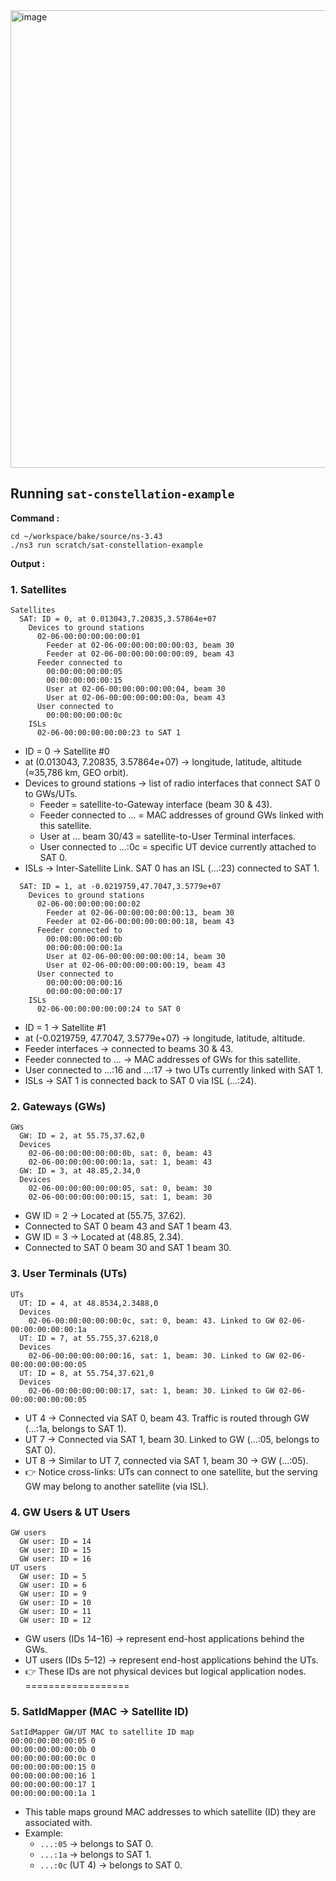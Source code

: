 <img width="805" height="732" alt="image" src="https://github.com/user-attachments/assets/ccb63340-4385-487f-bccd-a84331029b26" />

## Running `sat-constellation-example`

**Command :**
```
cd ~/workspace/bake/source/ns-3.43
./ns3 run scratch/sat-constellation-example
```
**Output :**
### 1. Satellites
```
Satellites
  SAT: ID = 0, at 0.013043,7.20835,3.57864e+07
    Devices to ground stations 
      02-06-00:00:00:00:00:01
        Feeder at 02-06-00:00:00:00:00:03, beam 30
        Feeder at 02-06-00:00:00:00:00:09, beam 43
      Feeder connected to
        00:00:00:00:00:05
        00:00:00:00:00:15
        User at 02-06-00:00:00:00:00:04, beam 30
        User at 02-06-00:00:00:00:00:0a, beam 43
      User connected to
        00:00:00:00:00:0c
    ISLs 
      02-06-00:00:00:00:00:23 to SAT 1
```
- ID = 0 → Satellite #0
- at (0.013043, 7.20835, 3.57864e+07) → longitude, latitude, altitude (≈35,786 km, GEO orbit).
- Devices to ground stations → list of radio interfaces that connect SAT 0 to GWs/UTs.
  - Feeder = satellite-to-Gateway interface (beam 30 & 43).
  - Feeder connected to ... = MAC addresses of ground GWs linked with this satellite.
  - User at ... beam 30/43 = satellite-to-User Terminal interfaces.
  - User connected to ...:0c = specific UT device currently attached to SAT 0.
- ISLs → Inter-Satellite Link. SAT 0 has an ISL (...:23) connected to SAT 1.

```
  SAT: ID = 1, at -0.0219759,47.7047,3.5779e+07
    Devices to ground stations 
      02-06-00:00:00:00:00:02
        Feeder at 02-06-00:00:00:00:00:13, beam 30
        Feeder at 02-06-00:00:00:00:00:18, beam 43
      Feeder connected to
        00:00:00:00:00:0b
        00:00:00:00:00:1a
        User at 02-06-00:00:00:00:00:14, beam 30
        User at 02-06-00:00:00:00:00:19, beam 43
      User connected to
        00:00:00:00:00:16
        00:00:00:00:00:17
    ISLs 
      02-06-00:00:00:00:00:24 to SAT 0
```
- ID = 1 → Satellite #1
- at (-0.0219759, 47.7047, 3.5779e+07) → longitude, latitude, altitude.
- Feeder interfaces → connected to beams 30 & 43.
- Feeder connected to ... → MAC addresses of GWs for this satellite.
- User connected to ...:16 and ...:17 → two UTs currently linked with SAT 1.
- ISLs → SAT 1 is connected back to SAT 0 via ISL (...:24).

### 2. Gateways (GWs)
```
GWs
  GW: ID = 2, at 55.75,37.62,0
  Devices 
    02-06-00:00:00:00:00:0b, sat: 0, beam: 43
    02-06-00:00:00:00:00:1a, sat: 1, beam: 43
  GW: ID = 3, at 48.85,2.34,0
  Devices 
    02-06-00:00:00:00:00:05, sat: 0, beam: 30
    02-06-00:00:00:00:00:15, sat: 1, beam: 30
```
- GW ID = 2 → Located at (55.75, 37.62).
- Connected to SAT 0 beam 43 and SAT 1 beam 43.
- GW ID = 3 → Located at (48.85, 2.34).
- Connected to SAT 0 beam 30 and SAT 1 beam 30.

### 3. User Terminals (UTs)
```
UTs
  UT: ID = 4, at 48.8534,2.3488,0
  Devices 
    02-06-00:00:00:00:00:0c, sat: 0, beam: 43. Linked to GW 02-06-00:00:00:00:00:1a
  UT: ID = 7, at 55.755,37.6218,0
  Devices 
    02-06-00:00:00:00:00:16, sat: 1, beam: 30. Linked to GW 02-06-00:00:00:00:00:05
  UT: ID = 8, at 55.754,37.621,0
  Devices 
    02-06-00:00:00:00:00:17, sat: 1, beam: 30. Linked to GW 02-06-00:00:00:00:00:05
```
- UT 4 → Connected via SAT 0, beam 43. Traffic is routed through GW (...:1a, belongs to SAT 1).
- UT 7 → Connected via SAT 1, beam 30. Linked to GW (...:05, belongs to SAT 0).
- UT 8 → Similar to UT 7, connected via SAT 1, beam 30 → GW (...:05).
- 👉 Notice cross-links: UTs can connect to one satellite, but the serving GW may belong to another satellite (via ISL).

### 4. GW Users & UT Users
```
GW users
  GW user: ID = 14
  GW user: ID = 15
  GW user: ID = 16
UT users
  GW user: ID = 5
  GW user: ID = 6
  GW user: ID = 9
  GW user: ID = 10
  GW user: ID = 11
  GW user: ID = 12
```
- GW users (IDs 14–16) → represent end-host applications behind the GWs.
- UT users (IDs 5–12) → represent end-host applications behind the UTs.
- 👉 These IDs are not physical devices but logical application nodes.
==================
### 5. SatIdMapper (MAC → Satellite ID)
```
SatIdMapper GW/UT MAC to satellite ID map
00:00:00:00:00:05 0
00:00:00:00:00:0b 0
00:00:00:00:00:0c 0
00:00:00:00:00:15 0
00:00:00:00:00:16 1
00:00:00:00:00:17 1
00:00:00:00:00:1a 1
```
- This table maps ground MAC addresses to which satellite (ID) they are associated with.
- Example:
  - `...:05` → belongs to SAT 0.
  - `...:1a` → belongs to SAT 1.
  - `...:0c` (UT 4) → belongs to SAT 0.
